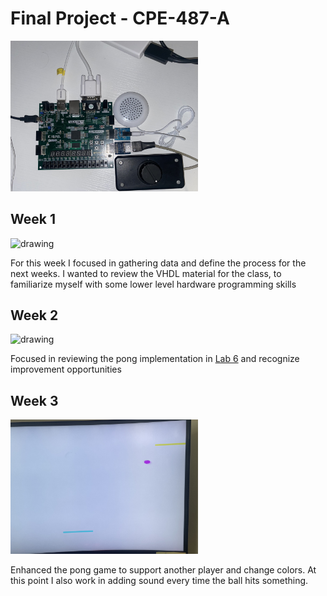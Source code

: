# Final Project - CPE-487-A

<img src="IMG-2747.jpg" alt="drawing" width="300"/>

## Week 1

<img src="plan6.jpg" alt="drawing" width="300"/>
 
For this week I focused in gathering data and define the process for the next weeks. I wanted to review the VHDL material for the class, to familiarize myself with some lower level hardware programming skills

## Week 2

<img src="implementation.jpg" alt="drawing" width="300"/>

Focused in reviewing the pong implementation in [Lab 6](https://github.com/marcusats/CPE-487-A/tree/main/Assignment5_lab3%266/Lab6) and recognize improvement opportunities 

## Week 3

<img src="IMG-2762.jpg" alt="drawing" width="300"/>

Enhanced the pong game to support another player and change colors. At this point I also work in adding sound every time the ball hits something. 
